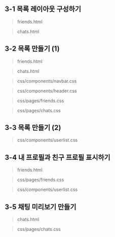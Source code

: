 ## 3-1 목록 레이아웃 구성하기

> friends.html

> chats.html

## 3-2 목록 만들기 (1)

> friends.html

> chats.html

> css/components/navbar.css

> css/components/header.css

> css/pages/friends.css

> css/pages/chats.css

## 3-3 목록 만들기 (2)

> css/components/userlist.css

## 3-4 내 프로필과 친구 프로필 표시하기

> friends.html

> css/pages/friends.css

> css/components/userlist.css

## 3-5 채팅 미리보기 만들기

> chats.html

> css/pages/chats.css
